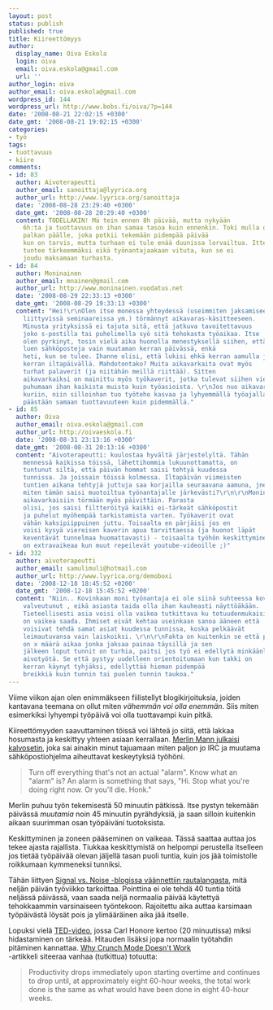 ```yaml
---
layout: post
status: publish
published: true
title: Kiireettömyys
author:
  display_name: Oiva Eskola
  login: oiva
  email: oiva.eskola@gmail.com
  url: ''
author_login: oiva
author_email: oiva.eskola@gmail.com
wordpress_id: 144
wordpress_url: http://www.bobs.fi/oiva/?p=144
date: '2008-08-21 22:02:15 +0300'
date_gmt: '2008-08-21 19:02:15 +0300'
categories:
- työ
tags:
- tuottavuus
- kiire
comments:
- id: 83
  author: Aivoterapeutti
  author_email: sanoittaja@lyyrica.org
  author_url: http://www.lyyrica.org/sanoittaja
  date: '2008-08-28 23:29:40 +0300'
  date_gmt: '2008-08-28 20:29:40 +0300'
  content: TODELLAKIN! Mä tein ennen 8h päivää, mutta nykyään
    6h:ta ja tuottavuus on ihan samaa tasoa kuin ennenkin. Toki mulla on provikka
    palkan päälle, joka potkii tekemään pidempää päivää
    kun on tarvis, mutta turhaan ei tule enää duunissa lorvailtua. Ittensä
    tuntee tärkeemmäksi eikä työnantajaakaan vituta, kun se ei
    joudu maksamaan turhasta.
- id: 84
  author: Moninainen
  author_email: mnainen@gmail.com
  author_url: http://www.moninainen.vuodatus.net
  date: '2008-08-29 22:33:13 +0300'
  date_gmt: '2008-08-29 19:33:13 +0300'
  content: "Hei!\r\nOlen itse monessa yhteydessä (useimmiten jaksamiseen ja tuottavuuteen
    liittyvissä seminaareissa ym.) törmännyt aikavaras-käsitteeseen.
    Minusta yrityksissä ei tajuta sitä, että jatkuva tavoitettavuus
    joko s-postilla tai puhelimella syö sitä tehokasta työaikaa. Itse
    olen pyrkinyt, tosin vielä aika huonolla menestyksellä siihen, että
    luen sähköposteja vain muutaman kerran päivässä, enkä
    heti, kun se tulee. Ihanne olisi, että lukisi ehkä kerran aamulla ja
    kerran iltapäivällä. Mahdotontako? Muita aikavarkaita ovat myös
    turhat palaverit (ja niitähän meillä riittää). Sitten
    aikavarkaiksi on mainittu myös työkaverit, jotka tulevat siihen viereen
    puhumaan ihan kaikista muista kuin työasioista. \r\nJos nuo aikavarkaat saadaan
    kuriin, niin silloinhan tuo työteho kasvaa ja lyhyemmällä työajalla
    päästään samaan tuottavuuteen kuin pidemmällä."
- id: 85
  author: Oiva
  author_email: oiva.eskola@gmail.com
  author_url: http://oivaeskola.fi
  date: '2008-08-31 23:13:16 +0300'
  date_gmt: '2008-08-31 20:13:16 +0300'
  content: "Aivoterapeutti: kuulostaa hyvältä järjestelyltä. Tähän
    mennessä kaikissa töissä, lähettihommia lukuunottamatta, on
    tuntunut siltä, että päivän hommat saisi tehtyä kuudessa
    tunnissa. Ja joissain töissä kolmessa. Iltapäivän viimeisten
    tuntien aikana tehtyjä juttuja saa korjailla seuraavana aamuna, jne. Mutta
    miten tämän saisi muotoiltua työnantajalle järkevästi?\r\n\r\nMoninainen:
    aikavarkaisiin törmään myös päivittäin. Parasta
    olisi, jos saisi filtteröityä kaikki ei-tärkeät sähköpostit
    ja puhelut myöhempää tarkistamista varten. Työkaverit ovat
    vähän kaksipiippuinen juttu. Toisaalta en pärjäisi jos en
    voisi kysyä viereisen kaverin apua tarvittaessa (ja huonot läpät
    keventävät tunnelmaa huomattavasti) - toisaalta työhön keskittyminen
    on extravaikeaa kun muut repeilevät youtube-videoille ;)"
- id: 332
  author: aivoterapeutti
  author_email: samulimuli@hotmail.com
  author_url: http://www.lyyrica.org/demoboxi
  date: '2008-12-18 18:45:52 +0200'
  date_gmt: '2008-12-18 15:45:52 +0200'
  content: "Niin.. Kovinkaan moni työnantaja ei ole siinä suhteessa kovin
    valveutunut , eikä asiasta taida olla ihan kauheasti näyttöäkään.
    Tieteellisesti asia voisi olla vaikea tutkittava ku totuudenmukaisia vastauksia
    on vaikea saada. Ihmiset eivät kehtaa useinkaan sanoa ääneen että
    voisivat tehdä samat asiat kuudessa tunnissa, koska pelkäävät
    leimautuvansa vain laiskoiksi. \r\n\r\nFakta on kuitenkin se että päivässä
    on x määrä aikaa jonka jaksaa painaa täysillä ja sen
    jälkeen loput tunnit on turhia, paitsi jos työ ei edellytä minkäänlaista
    aivotyötä. Se että pystyy uudelleen orientoitumaan kun takki on
    kerran käynyt tyhjäksi, edellyttää hieman pidempää
    breikkiä kuin tunnin tai puolen tunnin taukoa."
---
```

<p>Viime viikon ajan olen enimmäkseen fiilistellyt blogikirjoituksia, joiden kantavana teemana on ollut miten <em>vähemmän voi olla enemmän</em>. Siis miten esimerkiksi lyhyempi työpäivä voi olla tuottavampi kuin pitkä.</p>
<p>Kiireettömyyden saavuttaminen töissä voi lähteä jo siitä, että lakkaa hosumasta ja keskittyy yhteen asiaan kerrallaan. <a title="43 Folders: Who moved my brain?" href="http://www.43folders.com/2008/08/14/who-moved-my-brain">Merlin Mann julkaisi kalvosetin</a>, joka sai ainakin minut tajuamaan miten paljon jo IRC ja muutama sähköpostiohjelma aiheuttavat keskeytyksiä työhöni.</p>
<blockquote><p>Turn off everything that's not an actual "alarm". Know what an "alarm" is? An alarm is something that says, "Hi. Stop what you're doing right now. Or you'll die. Honk."</p></blockquote>
<p>Merlin puhuu työn tekemisestä 50 minuutin pätkissä. Itse pystyn tekemään päivässä <em>muutamia</em> noin 45 minuutin pyrähdyksiä, ja saan silloin kuitenkin aikaan suurimman osan työpäiväni tuotoksista.</p>
<p>Keskittyminen ja zoneen pääseminen on vaikeaa. Tässä saattaa auttaa jos tekee ajasta rajallista. Tiukkaa keskittymistä on helpompi perustella itselleen jos tietää työpäivää olevan jäljellä tasan puoli tuntia, kuin jos jää toimistolle roikkumaan kymmeneksi tunniksi.</p>
<p>Tähän liittyen <a title="Forbes misses the point of the 4-day work week " href="http://www.37signals.com/svn/posts/1209-forbes-misses-the-point-of-the-4-day-work-week">Signal vs. Noise -blogissa väännettiin rautalangasta</a>, mitä neljän päivän työviikko tarkoittaa. Pointtina ei ole tehdä 40 tuntia töitä neljässä päivässä, vaan saada neljä normaalia päivää käytettyä tehokkaammin varsinaiseen työntekoon. Rajoitettu aika auttaa karsimaan työpäivästä löysät pois ja ylimääräinen aika jää itselle.</p>
<p>Lopuksi vielä <a title="Slowing down in a world built for speed" href="http://ted.com/index.php/talks/carl_honore_praises_slowness.html">TED-video</a>, jossa Carl Honore kertoo (20 minuutissa) miksi hidastaminen on tärkeää. Hitauden lisäksi jopa normaalin työtahdin pitäminen kannattaa. <a href="http://www.igda.org/articles/erobinson_crunch.php">Why Crunch Mode Doesn't Work<br />
</a>-artikkeli siteeraa vanhaa (tutkittua) totuutta:</p>
<blockquote><p>Productivity drops immediately upon starting overtime and continues to drop until, at approximately eight 60-hour weeks, the total work done is the same as what would have been done in eight 40-hour weeks.</p></blockquote>
